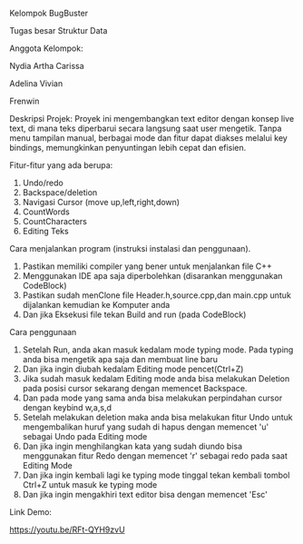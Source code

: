Kelompok BugBuster 

Tugas besar Struktur Data 

Anggota Kelompok:

Nydia Artha Carissa

Adelina Vivian

Frenwin


Deskripsi Projek:
Proyek ini mengembangkan text editor dengan konsep live text,
di mana teks diperbarui secara langsung saat user mengetik. 
Tanpa menu tampilan manual, berbagai mode dan fitur dapat diakses melalui key bindings, 
memungkinkan penyuntingan lebih cepat dan efisien.

Fitur-fitur yang ada berupa:
1. Undo/redo
2. Backspace/deletion
3. Navigasi Cursor (move up,left,right,down)
4. CountWords
5. CountCharacters
6. Editing Teks

Cara menjalankan program (instruksi instalasi dan penggunaan).
1. Pastikan memiliki compiler yang bener untuk menjalankan file C++
2.  Menggunakan IDE apa saja diperbolehkan (disarankan menggunakan CodeBlock)
3.  Pastikan sudah menClone file Header.h,source.cpp,dan main.cpp untuk dijalankan kemudian ke Komputer anda
4.  Dan jika Eksekusi file tekan Build and run (pada CodeBlock)

Cara penggunaan
1. Setelah Run, anda akan masuk kedalam mode typing mode. Pada typing anda bisa mengetik apa saja dan membuat line baru
2. Dan jika ingin diubah kedalam Editing mode pencet(Ctrl+Z)
3. Jika sudah masuk kedalam Editing mode anda bisa melakukan Deletion pada posisi cursor sekarang dengan memencet Backspace.
4. Dan pada mode yang sama anda bisa melakukan perpindahan cursor dengan keybind w,a,s,d
5. Setelah melakukan deletion maka anda bisa melakukan fitur Undo untuk mengembalikan huruf yang sudah di hapus dengan memencet 'u' sebagai Undo pada Editing mode
6. Dan jika ingin menghilangkan kata yang sudah diundo bisa menggunakan fitur Redo dengan memencet 'r' sebagai redo pada saat Editing Mode
7. Dan jika ingin kembali lagi ke typing mode tinggal tekan kembali tombol Ctrl+Z untuk masuk ke typing mode
8. Dan jika ingin mengakhiri text editor bisa dengan memencet 'Esc'

Link Demo:

https://youtu.be/RFt-QYH9zvU 
